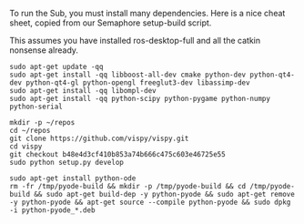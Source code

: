 To run the Sub, you must install many dependencies. Here is a nice cheat sheet, copied from our Semaphore setup-build script.

This assumes you have installed ros-desktop-full and all the catkin nonsense already.

```
sudo apt-get update -qq
sudo apt-get install -qq libboost-all-dev cmake python-dev python-qt4-dev python-qt4-gl python-opengl freeglut3-dev libassimp-dev
sudo apt-get install -qq libompl-dev
sudo apt-get install -qq python-scipy python-pygame python-numpy python-serial

mkdir -p ~/repos
cd ~/repos
git clone https://github.com/vispy/vispy.git
cd vispy
git checkout b48e4d3cf410b853a74b666c475c603e46725e55
sudo python setup.py develop

sudo apt-get install python-ode
rm -fr /tmp/pyode-build && mkdir -p /tmp/pyode-build && cd /tmp/pyode-build && sudo apt-get build-dep -y python-pyode && sudo apt-get remove -y python-pyode && apt-get source --compile python-pyode && sudo dpkg -i python-pyode_*.deb


```